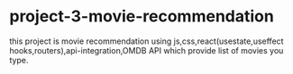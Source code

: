 # project-3-movie-recommendation
this project is movie recommendation using js,css,react(usestate,useffect hooks,routers),api-integration,OMDB API which provide list of movies you type.
